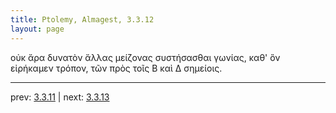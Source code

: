 ```yaml
---
title: Ptolemy, Almagest, 3.3.12
layout: page
---
```


οὐκ ἄρα δυνατὸν ἄλλας μείζονας συστήσασθαι γωνίας, καθ' ὃν εἰρήκαμεν τρόπον, τῶν πρὸς τοῖς Β καὶ Δ σημείοις. 

---

prev: [3.3.11](../3.3.11/) | next: [3.3.13](../3.3.13/)


